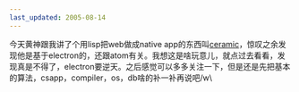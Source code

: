 ```yaml
---
last_updated: 2005-08-14
---
```


今天黄神跟我讲了个用lisp把web做成native app的东西叫[ceramic](http://ceramic.github.io/)，惊叹之余发现他是基于electron的，还跟atom有关。我想这是啥玩意儿，就点过去看看，发现真是不得了，electron要逆天。之后感觉可以多多关注一下，但是还是先把基本的算法，csapp，compiler，os，db啥的补一补再说吧/w\

